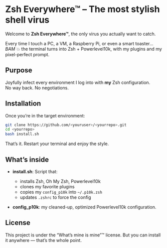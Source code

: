# Zsh Everywhere™ – The most stylish shell virus

Welcome to **Zsh Everywhere™**, the only virus you actually want to catch.

Every time I touch a PC, a VM, a Raspberry Pi, or even a smart toaster…  
*BAM* 💥 the terminal turns into Zsh + Powerlevel10k, with my plugins and my pixel-perfect prompt.

## Purpose
Joyfully infect every environment I log into with **my** Zsh configuration.  
No way back. No negotiations.

## Installation
Once you’re in the target environment:

```bash
git clone https://github.com/<youruser>/<yourrepo>.git
cd <yourrepo>
bash install.sh
````

That’s it. Restart your terminal and enjoy the style.

## What’s inside

* **install.sh**: Script that:

  * installs Zsh, Oh My Zsh, Powerlevel10k
  * clones my favorite plugins
  * copies my `config_p10k` into `~/.p10k.zsh`
  * updates `.zshrc` to force the config
* **config\_p10k**: my cleaned-up, optimized Powerlevel10k configuration.

## License

This project is under the “What’s mine is mine”™ license.
But you can install it anywhere — that’s the whole point.

